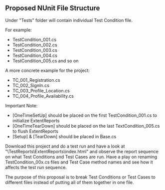 ## Proposed NUnit File Structure

Under "Tests" folder will contain individual Test Condition file. 

For example:
- TestCondition_001.cs
- TestCondition_002.cs
- TestCondition_003.cs 
- TestCondition_004.cs
- TestCondition_005.cs and so on

A more concrete example for the project:
- TC_001_Registration.cs
- TC_002_SignIn.cs
- TC_003_Profile_Location.cs
- TC_004_Profile_Availability.cs

Important Note:
- [OneTimeSetUp] should be placed on the first TestCondition_001.cs to initialize ExtentReports
- [OneTimeTearDown] should be placed on the last TextCondition_005.cs to flush ExtentReports
- [Setup] & [TearDown] should be placed in Base.cs

Download this project and do a test run and have a look at "\TestReports\ExtentReports\index.html" and observe the report sequence on what Test Conditions and Test Cases are run. Have a play on renaming TestCondition_00x.cs files and Test Case method names and see how it affects the test run sequence. 

The purpose of this proposal is to break Test Conditions or Test Cases to different files instead of putting all of them together in one file. 